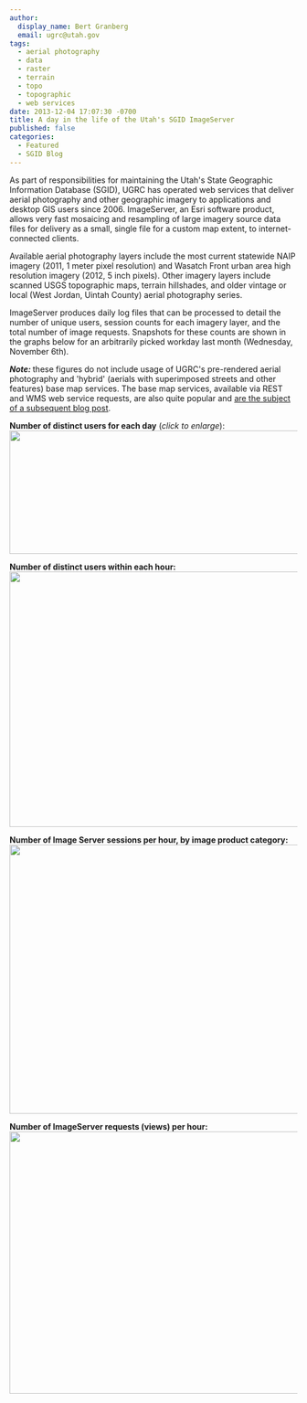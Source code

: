 ```yaml
---
author:
  display_name: Bert Granberg
  email: ugrc@utah.gov
tags:
  - aerial photography
  - data
  - raster
  - terrain
  - topo
  - topographic
  - web services
date: 2013-12-04 17:07:30 -0700
title: A day in the life of the Utah's SGID ImageServer
published: false
categories:
  - Featured
  - SGID Blog
---
```

<p>As part of responsibilities for maintaining the Utah's State Geographic Information Database (SGID), UGRC has operated web services that deliver aerial photography and other geographic imagery to applications and desktop GIS users since 2006. ImageServer, an Esri software product, allows very fast mosaicing and resampling of large imagery source data files for delivery as a small, single file  for a custom map extent, to internet-connected clients.</p>
<p>Available aerial photography layers include the most current statewide NAIP imagery (2011, 1 meter pixel resolution) and Wasatch Front urban area high resolution imagery (2012, 5 inch pixels). Other imagery layers include scanned USGS topographic maps, terrain hillshades, and older vintage or local (West Jordan, Uintah County) aerial photography series.</p>
<p>ImageServer produces daily log files that can be processed to detail the number of unique users, session counts for each imagery layer, and the total number of image requests. Snapshots for these counts are shown in the graphs below for an arbitrarily picked workday last month (Wednesday, November 6th).</p>
<p><strong><em>Note: </em></strong>these figures do not include usage of UGRC's pre-rendered aerial photography and 'hybrid' (aerials with superimposed streets and other features) base map services. The base map services, available via REST and WMS web service requests, are also quite popular and <a href="{% link _posts/2014-01-14-a-day-in-the-life-of-utahs-arcgis-server-base-maps.md %}">are the subject of a subsequent blog post</a>.</p>
<p><strong>Number of distinct users for each day</strong> (<em>click to enlarge</em>):<br />
<a href="{% link images/UsersPerDay.png %}"><img src="{% link images/uniqueusersperday.png %}" alt="" title="UsersPerDay" width="600" height="216" class="aligncenter" /></a></p>
<p><strong>Number of distinct users within each hour:</strong><br />
<a href="{% link images/Users11062013.png %}"><img src="{% link images/Users11062013.png %}" alt="" title="Users11062013" width="585" height="447" class="aligncenter size-full wp-image-14200" /></a></p>
<p><strong>Number of Image Server sessions per hour, by image product category:</strong><br />
<a href="{% link images/sessions11062013.png %}"><img src="{% link images/sessions11062013.png %}" alt="" title="sessions11062013" width="695" height="471" class="aligncenter size-full wp-image-14201" /></a></p>
<p><strong>Number of ImageServer requests (views) per hour:</strong><br />
<a href="{% link images/Requests11062013.png %}"><img src="{% link images/Requests11062013.png %}" alt="" title="Requests11062013" width="567" height="459" class="aligncenter size-full wp-image-14202" /></a></p>
